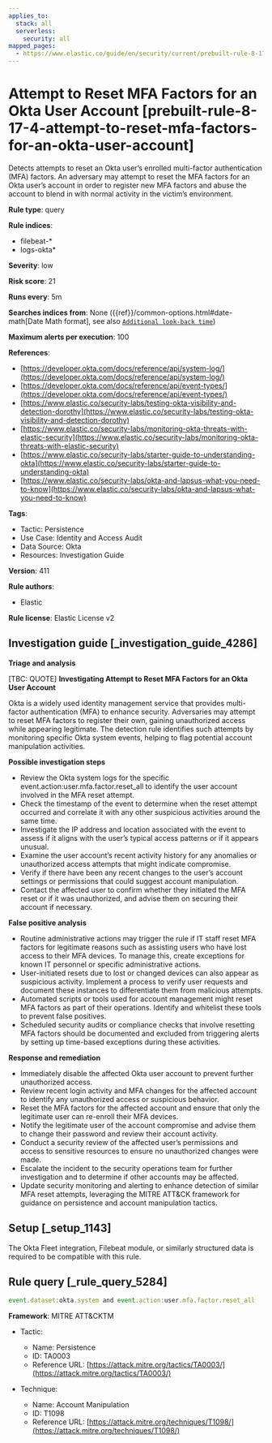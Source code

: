 ```yaml
---
applies_to:
  stack: all
  serverless:
    security: all
mapped_pages:
  - https://www.elastic.co/guide/en/security/current/prebuilt-rule-8-17-4-attempt-to-reset-mfa-factors-for-an-okta-user-account.html
---
```


# Attempt to Reset MFA Factors for an Okta User Account [prebuilt-rule-8-17-4-attempt-to-reset-mfa-factors-for-an-okta-user-account]

Detects attempts to reset an Okta user’s enrolled multi-factor authentication (MFA) factors. An adversary may attempt to reset the MFA factors for an Okta user’s account in order to register new MFA factors and abuse the account to blend in with normal activity in the victim’s environment.

**Rule type**: query

**Rule indices**:

* filebeat-*
* logs-okta*

**Severity**: low

**Risk score**: 21

**Runs every**: 5m

**Searches indices from**: None ({{ref}}/common-options.html#date-math[Date Math format], see also [`Additional look-back time`](docs-content://solutions/security/detect-and-alert/create-detection-rule.md#rule-schedule))

**Maximum alerts per execution**: 100

**References**:

* [https://developer.okta.com/docs/reference/api/system-log/](https://developer.okta.com/docs/reference/api/system-log/)
* [https://developer.okta.com/docs/reference/api/event-types/](https://developer.okta.com/docs/reference/api/event-types/)
* [https://www.elastic.co/security-labs/testing-okta-visibility-and-detection-dorothy](https://www.elastic.co/security-labs/testing-okta-visibility-and-detection-dorothy)
* [https://www.elastic.co/security-labs/monitoring-okta-threats-with-elastic-security](https://www.elastic.co/security-labs/monitoring-okta-threats-with-elastic-security)
* [https://www.elastic.co/security-labs/starter-guide-to-understanding-okta](https://www.elastic.co/security-labs/starter-guide-to-understanding-okta)
* [https://www.elastic.co/security-labs/okta-and-lapsus-what-you-need-to-know](https://www.elastic.co/security-labs/okta-and-lapsus-what-you-need-to-know)

**Tags**:

* Tactic: Persistence
* Use Case: Identity and Access Audit
* Data Source: Okta
* Resources: Investigation Guide

**Version**: 411

**Rule authors**:

* Elastic

**Rule license**: Elastic License v2

## Investigation guide [_investigation_guide_4286]

**Triage and analysis**

[TBC: QUOTE]
**Investigating Attempt to Reset MFA Factors for an Okta User Account**

Okta is a widely used identity management service that provides multi-factor authentication (MFA) to enhance security. Adversaries may attempt to reset MFA factors to register their own, gaining unauthorized access while appearing legitimate. The detection rule identifies such attempts by monitoring specific Okta system events, helping to flag potential account manipulation activities.

**Possible investigation steps**

* Review the Okta system logs for the specific event.action:user.mfa.factor.reset_all to identify the user account involved in the MFA reset attempt.
* Check the timestamp of the event to determine when the reset attempt occurred and correlate it with any other suspicious activities around the same time.
* Investigate the IP address and location associated with the event to assess if it aligns with the user’s typical access patterns or if it appears unusual.
* Examine the user account’s recent activity history for any anomalies or unauthorized access attempts that might indicate compromise.
* Verify if there have been any recent changes to the user’s account settings or permissions that could suggest account manipulation.
* Contact the affected user to confirm whether they initiated the MFA reset or if it was unauthorized, and advise them on securing their account if necessary.

**False positive analysis**

* Routine administrative actions may trigger the rule if IT staff reset MFA factors for legitimate reasons such as assisting users who have lost access to their MFA devices. To manage this, create exceptions for known IT personnel or specific administrative actions.
* User-initiated resets due to lost or changed devices can also appear as suspicious activity. Implement a process to verify user requests and document these instances to differentiate them from malicious attempts.
* Automated scripts or tools used for account management might reset MFA factors as part of their operations. Identify and whitelist these tools to prevent false positives.
* Scheduled security audits or compliance checks that involve resetting MFA factors should be documented and excluded from triggering alerts by setting up time-based exceptions during these activities.

**Response and remediation**

* Immediately disable the affected Okta user account to prevent further unauthorized access.
* Review recent login activity and MFA changes for the affected account to identify any unauthorized access or suspicious behavior.
* Reset the MFA factors for the affected account and ensure that only the legitimate user can re-enroll their MFA devices.
* Notify the legitimate user of the account compromise and advise them to change their password and review their account activity.
* Conduct a security review of the affected user’s permissions and access to sensitive resources to ensure no unauthorized changes were made.
* Escalate the incident to the security operations team for further investigation and to determine if other accounts may be affected.
* Update security monitoring and alerting to enhance detection of similar MFA reset attempts, leveraging the MITRE ATT&CK framework for guidance on persistence and account manipulation tactics.


## Setup [_setup_1143]

The Okta Fleet integration, Filebeat module, or similarly structured data is required to be compatible with this rule.


## Rule query [_rule_query_5284]

```js
event.dataset:okta.system and event.action:user.mfa.factor.reset_all
```

**Framework**: MITRE ATT&CKTM

* Tactic:

    * Name: Persistence
    * ID: TA0003
    * Reference URL: [https://attack.mitre.org/tactics/TA0003/](https://attack.mitre.org/tactics/TA0003/)

* Technique:

    * Name: Account Manipulation
    * ID: T1098
    * Reference URL: [https://attack.mitre.org/techniques/T1098/](https://attack.mitre.org/techniques/T1098/)



